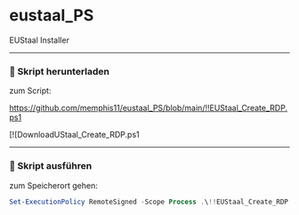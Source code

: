 # eustaal_PS
EUStaal Installer

---

### 🔹 Skript herunterladen

zum Script:

https://github.com/memphis11/eustaal_PS/blob/main/!!EUStaal_Create_RDP.ps1

[![DownloadUStaal_Create_RDP.ps1


---

### 🔹 Skript ausführen

zum Speicherort gehen:

```powershell
Set-ExecutionPolicy RemoteSigned -Scope Process .\!!EUStaal_Create_RDP.ps1

